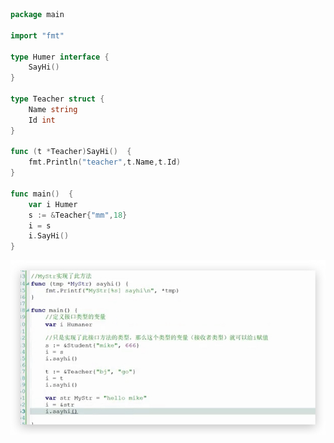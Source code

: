 

``` go
package main

import "fmt"

type Humer interface {
	SayHi()
}

type Teacher struct {
	Name string
	Id int
}

func (t *Teacher)SayHi()  {
	fmt.Println("teacher",t.Name,t.Id)
}

func main()  {
	var i Humer
	s := &Teacher{"mm",18}
	i = s
	i.SayHi()
}
```









![image-20190509203931653](assets/image-20190509203931653.png)